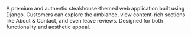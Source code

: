 A premium and authentic steakhouse-themed web application built using Django. Customers can explore the ambiance, view content-rich sections like About & Contact, and even leave reviews. Designed for both functionality and aesthetic appeal.
